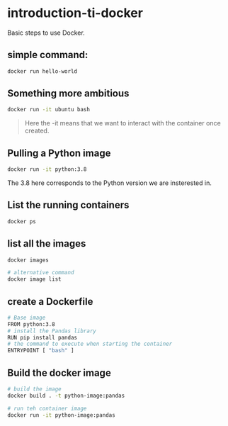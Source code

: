# introduction-ti-docker
Basic steps to use Docker.

## simple command:

``` bash
docker run hello-world
```

## Something more ambitious

``` bash
docker run -it ubuntu bash
```

> Here the -it means that we want to interact with the container once created.

## Pulling a Python image

``` bash
docker run -it python:3.8
```

The 3.8 here corresponds to the Python version we are insterested in.

## List the running containers

``` bash
docker ps
```

## list all the images

``` bash
docker images

# alternative command
docker image list
```

## create a Dockerfile

```bash
# Base image
FROM python:3.8
# install the Pandas library
RUN pip install pandas
# the command to execute when starting the container
ENTRYPOINT [ "bash" ]
```

## Build the docker image

```bash
# build the image
docker build . -t python-image:pandas

# run teh container image
docker run -it python-image:pandas
```